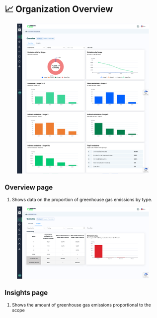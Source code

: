 # 📈 Organization Overview

<figure><img src="../.gitbook/assets/image (16).png" alt=""><figcaption></figcaption></figure>

## Overview page

1. Shows data on the proportion of greenhouse gas emissions by type.



<figure><img src="../.gitbook/assets/image (17).png" alt=""><figcaption></figcaption></figure>

## Insights page

1. Shows the amount of greenhouse gas emissions proportional to the scope

